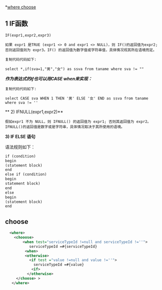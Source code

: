 *[where choose](#choose)

## 1 **IF**函数

```text
IF(expr1,expr2,expr3)

如果 expr1 是TRUE (expr1 <> 0 and expr1 <> NULL)，则 IF()的返回值为expr2; 否则返回值则为 expr3。IF() 的返回值为数字值或字符串值，具体情况视其所在语境而定。

复制代码代码如下:

select *,if(sva=1,"男","女") as ssva from taname where sva != ""
```
***作为表达式的if也可以用CASE when来实现：***

```text
复制代码代码如下:

select CASE sva WHEN 1 THEN '男' ELSE '女' END as ssva from taname where sva != ''

```
** 2) IFNULL(expr1,expr2)**

```text
假如expr1 不为 NULL，则 IFNULL() 的返回值为 expr1; 否则其返回值为 expr2。
IFNULL()的返回值是数字或是字符串，具体情况取决于其所使用的语境。
```
**3) IF ELSE 语句**

语法规则如下：
```xml
if (condition)
begin
(statement block)
end
else if (condition)
begin
statement block)
end
else
begin
(statement block)
end
```
## choose

```xml
  <where>
    <chooose>
        <when test="serviceTypeId !=null and serviceTypeId !=''">
           serviceTypeId =#{serviceTypeId}
         <when>
         <otherwise>
           <if test ="value !=null and value !=''">
             serviceTypeId =#{value}
            <if>
          </otherwise>
     </choose> > 
   </where>
```
